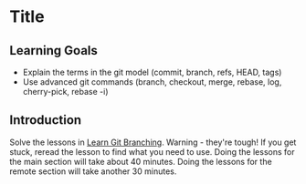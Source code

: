 # Title

## Learning Goals

- Explain the terms in the git model (commit, branch, refs, HEAD, tags)
- Use advanced git commands (branch, checkout, merge, rebase, log, cherry-pick, rebase -i)

## Introduction

Solve the lessons in [Learn Git Branching](https://learngitbranching.js.org/). Warning - they're tough! If you get stuck, reread the lesson to find what you need to use. Doing the lessons for the main section will take about 40 minutes. Doing the lessons for the remote section will take another 30 minutes.
